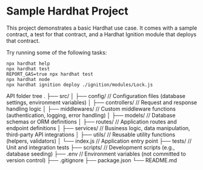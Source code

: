 # Sample Hardhat Project

This project demonstrates a basic Hardhat use case. It comes with a sample contract, a test for that contract, and a Hardhat Ignition module that deploys that contract.

Try running some of the following tasks:

```shell
npx hardhat help
npx hardhat test
REPORT_GAS=true npx hardhat test
npx hardhat node
npx hardhat ignition deploy ./ignition/modules/Lock.js
```

API folder tree
.
├── src/
│   ├── config/             // Configuration files (database settings, environment variables)
│   ├── controllers/        // Request and response handling logic
│   ├── middlewares/        // Custom middleware functions (authentication, logging, error handling)
│   ├── models/             // Database schemas or ORM definitions
│   ├── routes/             // Application routes and endpoint definitions
│   ├── services/           // Business logic, data manipulation, third-party API integrations
│   ├── utils/              // Reusable utility functions (helpers, validators)
│   └── index.js            // Application entry point
├── tests/                  // Unit and integration tests
├── scripts/                // Development scripts (e.g., database seeding)
├── .env                    // Environment variables (not committed to version control)
├── .gitignore
├── package.json
└── README.md
